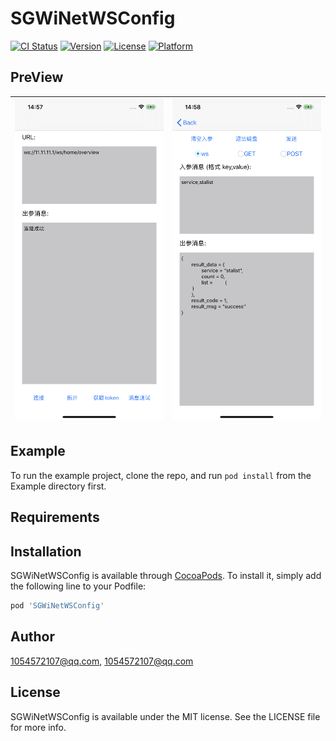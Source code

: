 # SGWiNetWSConfig

[![CI Status](https://img.shields.io/travis/1054572107@qq.com/SGWiNetWSConfig.svg?style=flat)](https://travis-ci.org/1054572107@qq.com/SGWiNetWSConfig)
[![Version](https://img.shields.io/cocoapods/v/SGWiNetWSConfig.svg?style=flat)](https://cocoapods.org/pods/SGWiNetWSConfig)
[![License](https://img.shields.io/cocoapods/l/SGWiNetWSConfig.svg?style=flat)](https://cocoapods.org/pods/SGWiNetWSConfig)
[![Platform](https://img.shields.io/cocoapods/p/SGWiNetWSConfig.svg?style=flat)](https://cocoapods.org/pods/SGWiNetWSConfig)

## PreView


| ![](https://github.com/YQqiang/WebSocket/blob/master/connect.PNG) | ![](https://github.com/YQqiang/WebSocket/blob/master/sendmessage.PNG) |
| --- | --- |


## Example

To run the example project, clone the repo, and run `pod install` from the Example directory first.

## Requirements

## Installation

SGWiNetWSConfig is available through [CocoaPods](https://cocoapods.org). To install
it, simply add the following line to your Podfile:

```ruby
pod 'SGWiNetWSConfig'
```

## Author

1054572107@qq.com, 1054572107@qq.com

## License

SGWiNetWSConfig is available under the MIT license. See the LICENSE file for more info.


